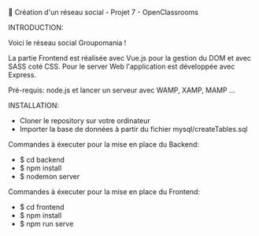 📱 Création d'un réseau social - Projet 7 - OpenClassrooms


INTRODUCTION:

Voici le réseau social Groupomania !

La partie Frontend est réalisée avec Vue.js pour la gestion du DOM et avec SASS coté CSS.
Pour le server Web l'application est développée avec Express.

Pré-requis: node.js et lancer un serveur avec WAMP, XAMP, MAMP ...


INSTALLATION:

- Cloner le repository sur votre ordinateur
- Importer la base de données à partir du fichier mysql/createTables.sql

Commandes à éxecuter pour la mise en place du Backend:
- $ cd backend
- $ npm install
- $ nodemon server

Commandes à éxecuter pour la mise en place du Frontend:
- $ cd frontend
- $ npm install
- $ npm run serve
